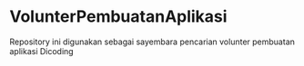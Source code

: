 # VolunterPembuatanAplikasi
Repository ini digunakan sebagai sayembara pencarian volunter pembuatan aplikasi Dicoding
